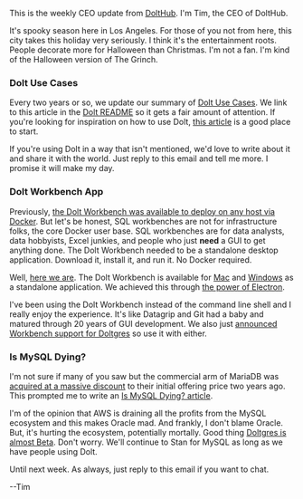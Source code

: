 This is the weekly CEO update from [DoltHub](https://www.dolthub.com/). I'm Tim, the CEO of DoltHub. 

It's spooky season here in Los Angeles. For those of you not from here, this city takes this holiday very seriously. I think it's the entertainment roots. People decorate more for Halloween than Christmas. I'm not a fan. I'm kind of the Halloween version of The Grinch.

### Dolt Use Cases

Every two years or so, we update our summary of [Dolt Use Cases](https://www.dolthub.com/blog/2024-10-15-dolt-use-cases/). We link to this article in the [Dolt README](https://github.com/dolthub/dolt?tab=readme-ov-file#whats-it-for) so it gets a fair amount of attention. If you're looking for inspiration on how to use Dolt, [this article](https://www.dolthub.com/blog/2024-10-15-dolt-use-cases/) is a good place to start. 

If you're using Dolt in a way that isn't mentioned, we'd love to write about it and share it with the world. Just reply to this email and tell me more. I promise it will make my day.

### Dolt Workbench App

Previously, [the Dolt Workbench was available to deploy on any host via Docker](https://www.dolthub.com/blog/2023-11-29-dolt-workbench/). But let's be honest, SQL workbenches are not for infrastructure folks, the core Docker user base. SQL workbenches are for data analysts, data hobbyists, Excel junkies, and people who just **need** a GUI to get anything done. The Dolt Workbench needed to be a standalone desktop application. Download it, install it, and run it. No Docker required. 

Well, [here we are](https://www.dolthub.com/blog/2024-10-16-dolt-workbench-electron-app/). The Dolt Workbench is available for [Mac](https://apps.apple.com/us/app/dolt-workbench/id6720702995?mt=12) and [Windows](https://github.com/dolthub/dolt-workbench/releases/download/v0.2.13/dolt-workbench-win-x64.exe) as a standalone application. We achieved this through [the power of Electron](https://www.dolthub.com/blog/2024-09-11-building-an-electron-app-with-nextjs/). 

I've been using the Dolt Workbench instead of the command line shell and I really enjoy the experience. It's like Datagrip and Git had a baby and matured through 20 years of GUI development. We also just [announced Workbench support for Doltgres]() so use it with either.

### Is MySQL Dying?

I'm not sure if many of you saw but the commercial arm of MariaDB was [acquired at a massive discount](https://techcrunch.com/2024/09/10/mariadb-goes-private-with-new-ceo-as-k1-closes-acquisition/) to their initial offering price two years ago. This prompted me to write an [Is MySQL Dying? article](https://www.dolthub.com/blog/2024-10-14-is-mysql-dying/). 

I'm of the opinion that AWS is draining all the profits from the MySQL ecosystem and this makes Oracle mad. And frankly, I don't blame Oracle. But, it's hurting the ecosystem, potentially mortally. Good thing [Doltgres is almost Beta](https://www.dolthub.com/blog/2024-08-06-doltgres-beta/). Don't worry. We'll continue to Stan for MySQL as long as we have people using Dolt.

Until next week. As always, just reply to this email if you want to chat.

--Tim